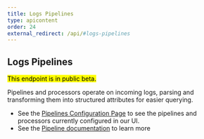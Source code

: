 ```yaml
---
title: Logs Pipelines
type: apicontent
order: 24
external_redirect: /api/#logs-pipelines
---
```


## Logs Pipelines

<mark>This endpoint is in public beta.</mark>

Pipelines and processors operate on incoming logs, parsing and transforming them into structured attributes for easier querying.

* See the [Pipelines Configuration Page][1] to see the pipelines and processors currently configured in our UI.
* See the [Pipeline documentation][2] to learn more

[1]: https://app.datadoghq.com/logs/pipelines
[2]: https://docs.datadoghq.com/logs/processing
